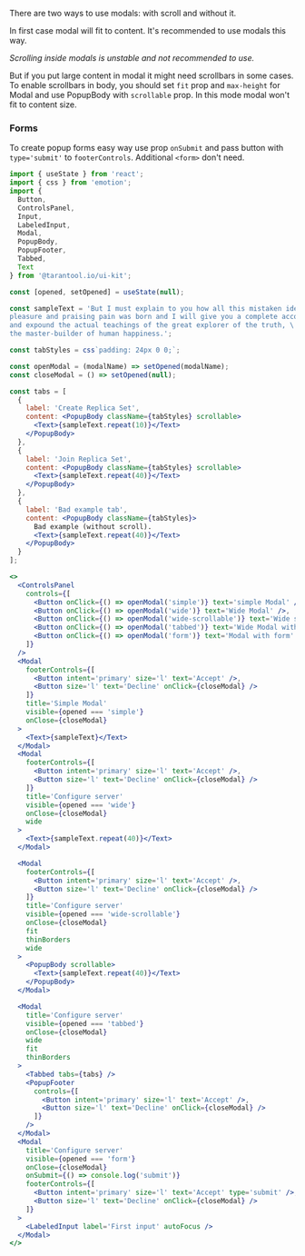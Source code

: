 There are two ways to use modals: with scroll and without it.

In first case modal will fit to content. It's recommended to use modals this way.

*Scrolling inside modals is unstable and not recommended to use.*

But if you put large content in modal it might need scrollbars in some cases.
To enable scrollbars in body, you should set `fit` prop and `max-height` for Modal and use PopupBody with `scrollable` prop. In this mode modal won't fit to content size.

### Forms

To create popup forms easy way use prop `onSubmit` and pass button with `type='submit'` to `footerControls`.
Additional `<form>` don't need.

```jsx
import { useState } from 'react';
import { css } from 'emotion';
import {
  Button,
  ControlsPanel,
  Input,
  LabeledInput,
  Modal,
  PopupBody,
  PopupFooter,
  Tabbed,
  Text
} from '@tarantool.io/ui-kit';

const [opened, setOpened] = useState(null);

const sampleText = 'But I must explain to you how all this mistaken idea of denouncing \
pleasure and praising pain was born and I will give you a complete account of the system, \
and expound the actual teachings of the great explorer of the truth, \
the master-builder of human happiness.';

const tabStyles = css`padding: 24px 0 0;`;

const openModal = (modalName) => setOpened(modalName);
const closeModal = () => setOpened(null);

const tabs = [
  {
    label: 'Create Replica Set',
    content: <PopupBody className={tabStyles} scrollable>
      <Text>{sampleText.repeat(10)}</Text>
    </PopupBody>
  },
  {
    label: 'Join Replica Set',
    content: <PopupBody className={tabStyles} scrollable>
      <Text>{sampleText.repeat(40)}</Text>
    </PopupBody>
  },
  {
    label: 'Bad example tab',
    content: <PopupBody className={tabStyles}>
      Bad example (without scroll).
      <Text>{sampleText.repeat(40)}</Text>
    </PopupBody>
  }
];

<>
  <ControlsPanel
    controls={[
      <Button onClick={() => openModal('simple')} text='simple Modal' />,
      <Button onClick={() => openModal('wide')} text='Wide Modal' />,
      <Button onClick={() => openModal('wide-scrollable')} text='Wide scrollable Modal' />,
      <Button onClick={() => openModal('tabbed')} text='Wide Modal with scrollable body' />,
      <Button onClick={() => openModal('form')} text='Modal with form' />
    ]}
  />
  <Modal
    footerControls={[
      <Button intent='primary' size='l' text='Accept' />,
      <Button size='l' text='Decline' onClick={closeModal} />
    ]}
    title='Simple Modal'
    visible={opened === 'simple'}
    onClose={closeModal}
  >
    <Text>{sampleText}</Text>
  </Modal>
  <Modal
    footerControls={[
      <Button intent='primary' size='l' text='Accept' />,
      <Button size='l' text='Decline' onClick={closeModal} />
    ]}
    title='Configure server'
    visible={opened === 'wide'}
    onClose={closeModal}
    wide
  >
    <Text>{sampleText.repeat(40)}</Text>
  </Modal>

  <Modal
    footerControls={[
      <Button intent='primary' size='l' text='Accept' />,
      <Button size='l' text='Decline' onClick={closeModal} />
    ]}
    title='Configure server'
    visible={opened === 'wide-scrollable'}
    onClose={closeModal}
    fit
    thinBorders
    wide
  >
    <PopupBody scrollable>
      <Text>{sampleText.repeat(40)}</Text>
    </PopupBody>
  </Modal>

  <Modal
    title='Configure server'
    visible={opened === 'tabbed'}
    onClose={closeModal}
    wide
    fit
    thinBorders
  >
    <Tabbed tabs={tabs} />
    <PopupFooter
      controls={[
        <Button intent='primary' size='l' text='Accept' />,
        <Button size='l' text='Decline' onClick={closeModal} />
      ]}
    />
  </Modal>
  <Modal
    title='Configure server'
    visible={opened === 'form'}
    onClose={closeModal}
    onSubmit={() => console.log('submit')}
    footerControls={[
      <Button intent='primary' size='l' text='Accept' type='submit' />,
      <Button size='l' text='Decline' onClick={closeModal} />
    ]}
  >
    <LabeledInput label='First input' autoFocus />
  </Modal>
</>
```
